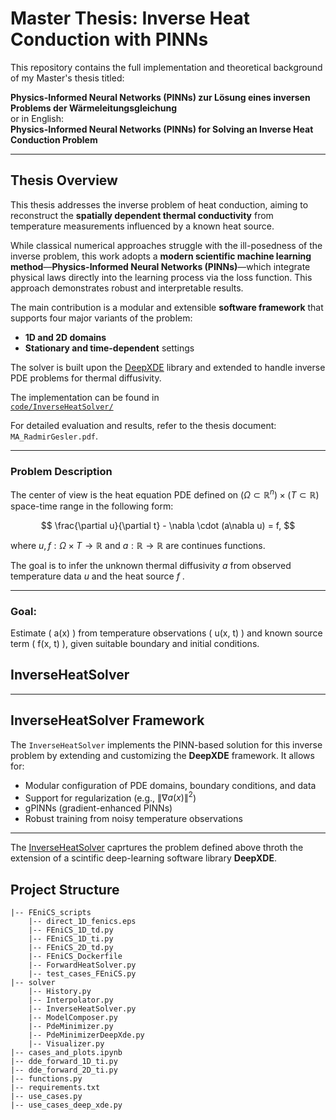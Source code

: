 # Master Thesis: Inverse Heat Conduction with PINNs

This repository contains the full implementation and theoretical background of my Master's thesis titled:

**Physics-Informed Neural Networks (PINNs) zur Lösung eines inversen Problems der Wärmeleitungsgleichung**  
or in English:  
**Physics-Informed Neural Networks (PINNs) for Solving an Inverse Heat Conduction Problem**

---

## Thesis Overview

This thesis addresses the inverse problem of heat conduction, aiming to reconstruct the **spatially dependent thermal conductivity** from temperature measurements influenced by a known heat source.

While classical numerical approaches struggle with the ill-posedness of the inverse problem, this work adopts a **modern scientific machine learning method**—**Physics-Informed Neural Networks (PINNs)**—which integrate physical laws directly into the learning process via the loss function. This approach demonstrates robust and interpretable results.

The main contribution is a modular and extensible **software framework** that supports four major variants of the problem:

- **1D and 2D domains**
- **Stationary and time-dependent** settings

The solver is built upon the [DeepXDE](https://github.com/lululxvi/deepxde) library and extended to handle inverse PDE problems for thermal diffusivity.

The implementation can be found in  
[`code/InverseHeatSolver/`](https://github.com/RadmirG/Master-Arbeit/tree/master/code/InverseHeatSolver)

For detailed evaluation and results, refer to the thesis document: `MA_RadmirGesler.pdf`.

---

### Problem Description

The center of view is the heat equation PDE defined on $`(\Omega \subset \mathbb{R}^n) \times (T \subset \mathbb{R})`$ 
space-time range in the following form:

$$ \frac{\partial u}{\partial t} - \nabla \cdot (a\nabla u) = f, $$

where $`u, f : \Omega \times T \rightarrow \mathbb{R}`$ and $`a:\mathbb{R} \rightarrow \mathbb{R}`$ are continues functions.

The goal is to infer the unknown thermal diffusivity $`a`$ from observed temperature data $`u`$ and the heat source $`f`$ .

---

### Goal:

Estimate \( a(x) \) from temperature observations \( u(x, t) \) and known source term \( f(x, t) \), given suitable boundary and initial conditions.
## InverseHeatSolver

---

## InverseHeatSolver Framework

The `InverseHeatSolver` implements the PINN-based solution for this inverse problem by extending and customizing the **DeepXDE** framework. It allows for:

- Modular configuration of PDE domains, boundary conditions, and data
- Support for regularization (e.g., $`\|\nabla a(x)\|^2`$)
- gPINNs (gradient-enhanced PINNs)
- Robust training from noisy temperature observations

---
The [InverseHeatSolver](https://github.com/RadmirG/Master-Arbeit/tree/master/code/InverseHeatSolver/solver) 
caprtures the problem defined above throth the extension of a scintific deep-learning software library **DeepXDE**.

## Project Structure

```text
|-- FEniCS_scripts
    |-- direct_1D_fenics.eps
    |-- FEniCS_1D_td.py
    |-- FEniCS_1D_ti.py
    |-- FEniCS_2D_td.py
    |-- FEniCS_Dockerfile
    |-- ForwardHeatSolver.py
    |-- test_cases_FEniCS.py
|-- solver
    |-- History.py
    |-- Interpolator.py
    |-- InverseHeatSolver.py
    |-- ModelComposer.py
    |-- PdeMinimizer.py
    |-- PdeMinimizerDeepXde.py
    |-- Visualizer.py
|-- cases_and_plots.ipynb
|-- dde_forward_1D_ti.py
|-- dde_forward_2D_ti.py
|-- functions.py
|-- requirements.txt
|-- use_cases.py
|-- use_cases_deep_xde.py
